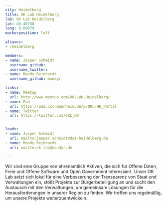 ```yaml
---
city: Heidelberg
title: OK Lab Heidelberg
lab: OK Lab Heidelberg
lat: 49.40768
long: 8.69079
markerposition: left

aliases:
- /heidelberg

members:
- name: Jasper Schmidt
  username_github:
  username_twitter:
- name: Mandy Reinhardt
  username_github: mandyr

links:
- name: Meetup
  url: http://www.meetup.com/OK-Lab-Heidelberg/
- name: Pad
  url: https://pad.ccc-mannheim.de/p/OKL-HD_Portal
- name: Twitter
  url: https://twitter.com/OKL_HD


leads:
- name: Jasper Schmidt
  url: mailto:jasper.schmidt@dai-heidelberg.de
- name: Mandy Reinhardt
  url: mailto:ok-lab@mandyr.de

---
```


Wir sind eine Gruppe von ehrenamtlich Aktiven, die sich für Offene Daten, Freie und Offene Software und Open Government interessiert. Unser OK Lab setzt sich lokal für eine Verbesserung der Transparenz von Staat und Verwaltungen ein, stößt Projekte zur Bürgerbeteiligung an und sucht den Austausch mit den Verwaltungen, um gemeinsam Lösungen für die Herausforderungen in unserer Region zu finden. Wir treffen uns regelmäßig, um unsere Projekte weiterzuentwickeln.
